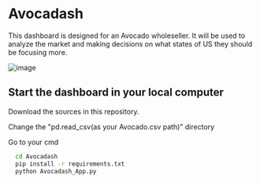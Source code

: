 
# Avocadash

This dashboard is designed for an Avocado wholeseller. It will be used to analyze the market and making decisions on what states of US they should be focusing more.




![image](https://cdn.custom-cursor.com/packs/3671/minimal-avocado-pack.png)


## Start the dashboard in your local computer

Download the sources in this repository.

Change the "pd.read_csv(as your Avocado.csv path)" directory

Go to your cmd

```bash
  cd Avocadash
  pip install -r requirements.txt
  python Avocadash_App.py
```
    